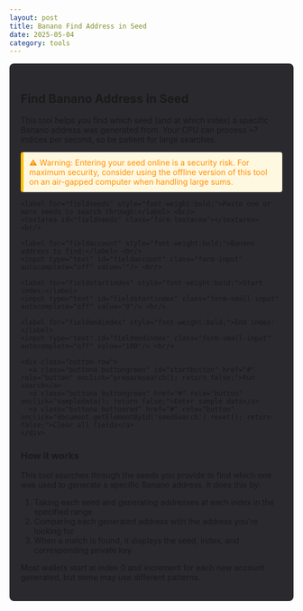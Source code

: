 ```yaml
---
layout: post
title: Banano Find Address in Seed
date: 2025-05-04
category: tools
---
```


<div class="tool-container">
  <h2>Find Banano Address in Seed</h2>
  <p>This tool helps you find which seed (and at which index) a specific Banano address was generated from. Your CPU can process ~<span id="benchmark">?</span> indices per second, so be patient for large searches.</p>
  <div class="warning">⚠️ Warning: Entering your seed online is a security risk. For maximum security, consider using the offline version of this tool on an air-gapped computer when handling large sums.</div>
  
  <form id="seedSearch">
    <div id="errorboxred" class="error-message"></div>
    <div id="errorboxyellow" class="warning-message"></div>
    
    <label for="fieldseeds" style="font-weight:bold;">Paste one or more seeds to search through:</label> <br/>
    <textarea id="fieldseeds" class="form-textarea"></textarea> <br/>
    
    <label for="fieldaccount" style="font-weight:bold;">Banano address to find:</label> <br/>
    <input type="text" id="fieldaccount" class="form-input" autocomplete="off" value=""/> <br/>
    
    <label for="fieldstartindex" style="font-weight:bold;">Start index:</label>
    <input type="text" id="fieldstartindex" class="form-small-input" autocomplete="off" value="0"/> <br/>
    
    <label for="fieldendindex" style="font-weight:bold;">End index:</label>
    <input type="text" id="fieldendindex" class="form-small-input" autocomplete="off" value="100"/> <br/>
    
    <div class="button-row">
      <a class="buttona buttongreen" id="startbutton" href="#" role="button" onclick="preparesearch(); return false;">Run search</a>
      <a class="buttona buttongreen" href="#" role="button" onclick="sampledata(); return false;">Enter sample data</a>
      <a class="buttona buttonred" href="#" role="button" onclick="document.getElementById('seedSearch').reset(); return false;">Clear all fields</a>
    </div>
  </form>
  
  <div id="messageboxgreen" class="success-message" style="display:none;">
    <p>Found account address: <span id="resultaddress"></span><br/>
    In seed: <span id="resultseed"></span><br/>
    Index: <span id="resultindex"></span><br/>
    Private key: <span id="resultprivatekey"></span></p>
  </div>
  
  <h3>How it works</h3>
  <p>This tool searches through the seeds you provide to find which one was used to generate a specific Banano address. It does this by:</p>
  <ol>
    <li>Taking each seed and generating addresses at each index in the specified range</li>
    <li>Comparing each generated address with the address you're looking for</li>
    <li>When a match is found, it displays the seed, index, and corresponding private key</li>
  </ol>
  <p>Most wallets start at index 0 and increment for each new account generated, but some may use different patterns.</p>
</div>

<script type="text/javascript">
// Prefill form fields with sample data
function sampledata() {
  document.getElementById("fieldseeds").value = "AC723DD846B7A841FAB2690ECA331B8431EB51AECE8AFD5CD4E7D11B8286092A\nSample_seed_2:0DE606FF894FF0A7C21E43FDB7E09147DEF2554AB8E9B217AED918AEFF319EB1\nAnother one:6CCABE075043D1EAF07879B35F9E98D10D8FF6454944C1B6232C817678E0D230";
  document.getElementById("fieldstartindex").value = '0';
  document.getElementById("fieldendindex").value = '130';
  document.getElementById("fieldaccount").value = 'ban_3sz39g7ruf3ww6m67bnc479kgicd768emxbayif91c3yyp8pxhp5qdzmwefh';
}

// Prepare the search process
function preparesearch() {
  // Reset UI
  document.getElementById("messageboxgreen").style.display = "none";
  document.getElementById('errorboxred').style.display = 'none';
  document.getElementById('errorboxyellow').style.display = 'none';
  
  // Update button state
  document.getElementById("startbutton").innerHTML = 'searching...';
  document.getElementById("startbutton").classList.remove("buttongreen");
  document.getElementById("startbutton").classList.add("buttonred");
  
  // Clear result fields
  document.getElementById("resultseed").innerHTML = '';
  document.getElementById("resultaddress").innerHTML = '';
  document.getElementById("resultindex").innerHTML = '';
  document.getElementById("resultprivatekey").innerHTML = '';
  
  // Delay to allow UI to update before starting search
  window.setTimeout(searchaddress, 80);
}

// Main search function
function searchaddress() {
  // Get input values
  var fieldseeds = document.getElementById("fieldseeds").value;
  var startindex = parseInt(document.getElementById("fieldstartindex").value.trim());
  var endindex = parseInt(document.getElementById("fieldendindex").value.trim());
  var account = document.getElementById("fieldaccount").value.trim();
  
  // Input validation
  if (!account.startsWith('ban_') || account.length !== 64) {
    document.getElementById('errorboxred').innerHTML = "Input error: Address field invalid! Must be a valid Banano address.";
    document.getElementById('errorboxred').style.display = 'block';
    initializebuttons();
    return;
  } else if (!Number.isInteger(startindex) || !Number.isInteger(endindex)) {
    document.getElementById('errorboxred').innerHTML = "Input error: Index range invalid! Should be integers between 0 and 4294967295.";
    document.getElementById('errorboxred').style.display = 'block';
    initializebuttons();
    return;
  }
  
  // Use regex to extract seeds from input
  var regex = /[0-9A-F]{64}/gi;
  var foundseeds = fieldseeds.match(regex);
  
  if (foundseeds === null) {
    document.getElementById('errorboxred').innerHTML = "No valid seeds found in input! Search halted!";
    document.getElementById('errorboxred').style.display = 'block';
    initializebuttons();
    return;
  }
  
  // Loop through each seed
  var match = false;
  var arrayLength = foundseeds.length;
  
  for (var i = 0; i < arrayLength && match === false; i++) {
    var currentSeed = foundseeds[i];
    
    // Search through each index in the range
    for (var j = startindex; j <= endindex && match === false; j++) {
      try {
        // Use the banani.js library to derive address from seed and index
        var privateKey = window.banani.get_private_key_from_seed(currentSeed, j);
        var publicKey = window.banani.get_public_key_from_private_key(privateKey);
        var generatedAddress = window.banani.get_address_from_public_key(publicKey);
        
        // Check if addresses match
        if (generatedAddress === account) {
          match = true;
          document.getElementById("resultseed").innerHTML = currentSeed;
          document.getElementById("resultaddress").innerHTML = generatedAddress;
          document.getElementById("resultindex").innerHTML = j;
          document.getElementById("resultprivatekey").innerHTML = privateKey;
          document.getElementById("messageboxgreen").style.display = "block";
          initializebuttons();
          break;
        }
      } catch (error) {
        console.error("Error processing seed at index " + j + ": " + error);
      }
    }
  }
  
  // If no match was found
  if (match === false) {
    document.getElementById('errorboxyellow').innerHTML = "Nothing found! Try a different address, seed, or index range!";
    document.getElementById('errorboxyellow').style.display = 'block';
    initializebuttons();
  }
}

// Reset button state after search completes
function initializebuttons() {
  document.getElementById("startbutton").innerHTML = 'Run search'; 
  document.getElementById("startbutton").classList.add("buttongreen");
  document.getElementById("startbutton").classList.remove("buttonred");
}

// Benchmark function to estimate performance
window.onload = function() {
  var start = new Date();
  var testSeed = "0000000000000000000000000000000000000000000000000000000000000000";
  
  // Run a test derivation to estimate performance
  var privateKey = window.banani.get_private_key_from_seed(testSeed, 0);
  var publicKey = window.banani.get_public_key_from_private_key(privateKey);
  window.banani.get_address_from_public_key(publicKey);
  
  var end = new Date();
  var time = end.getTime() - start.getTime();
  
  // Calculate indexes per second, adjusting for browser overhead
  document.getElementById("benchmark").innerHTML = ((1000 / time) * 3).toFixed(0);
};
</script>

<style>
.tool-container {
  background-color: #2A2A2E;
  border-radius: 8px;
  padding: 20px;
  margin-bottom: 20px;
}

.form-textarea {
  width: 100%;
  height: 100px;
  margin-bottom: 10px;
  font-family: monospace;
  padding: 8px;
  border-radius: 4px;
  border: 1px solid #ccc;
}

.form-input {
  width: 100%;
  margin-bottom: 10px;
  font-family: monospace;
  padding: 8px;
  border-radius: 4px;
  border: 1px solid #ccc;
}

.form-small-input {
  width: 150px;
  margin-bottom: 10px;
  font-family: monospace;
  padding: 8px;
  border-radius: 4px;
  border: 1px solid #ccc;
}

.button-row {
  margin: 15px 0;
}

.buttona {
  display: inline-block;
  margin-right: 10px;
  margin-bottom: 10px;
  padding: 8px 16px;
  background-color: #f0f0f0;
  color: #333;
  text-decoration: none;
  border-radius: 4px;
  border: 1px solid #ccc;
}

.buttongreen {
  background-color: #4CAF50;
  color: white;
}

.buttonred {
  background-color: #f44336;
  color: white;
}

.error-message {
  background-color: #ffebee;
  border-left: 5px solid #f44336;
  color: #c62828;
  padding: 10px;
  margin: 10px 0;
  display: none;
}

.warning-message {
  background-color: #fff8e1;
  border-left: 5px solid #ffc107;
  color: #ff8f00;
  padding: 10px;
  margin: 10px 0;
  display: none;
}

.success-message {
  background-color: #e8f5e9;
  border-left: 5px solid #4caf50;
  color: #2e7d32;
  padding: 10px;
  margin: 10px 0;
}

.warning {
  background-color: #fff8e1;
  border-left: 5px solid #ffc107;
  color: #ff8f00;
  padding: 10px;
  margin: 10px 0;
  border-radius: 4px;
}
</style>
